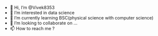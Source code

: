 - 👋 Hi, I’m @Vivek8353
- 👀 I’m interested in data science
- 🌱 I’m currently learning BSC(physical science with computer science)
- 💞️ I’m looking to collaborate on ...
- 📫 How to reach me ?

<!---
Vivek8353/Vivek8353 is a ✨ special ✨ repository because its `README.md` (this file) appears on your GitHub profile.
You can click the Preview link to take a look at your changes.
--->
